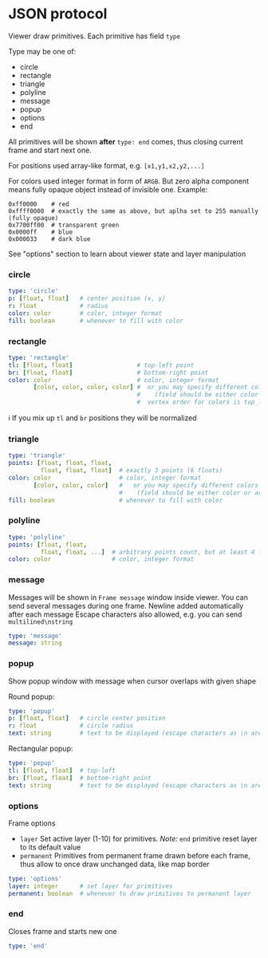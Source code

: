 # JSON protocol

Viewer draw primitives. Each primitive has field `type`

Type may be one of:
 - circle
 - rectangle
 - triangle
 - polyline
 - message
 - popup
 - options
 - end
 
All primitives will be shown **after** `type: end` comes, thus closing current frame and start next one.
 
For positions used array-like format, e.g. `[x1,y1,x2,y2,...]`

For colors used integer format in form of `ARGB`. 
But zero alpha component means fully opaque object instead of invisible one. 
Example:
```
0xff0000    # red
0xffff0000  # exactly the same as above, but aplha set to 255 manually (fully opaque)
0x7700ff00  # transparent green
0x0000ff    # blue
0x000033    # dark blue
```

See "options" section to learn about viewer state and layer manipulation

### circle
```yaml
type: 'circle'
p: [float, float]   # center position (x, y)
r: float            # radius
color: color        # color, integer format
fill: boolean       # whenever to fill with color
```

### rectangle
```yaml
type: 'rectangle'
tl: [float, float]                  # top-left point
br: [float, float]                  # bottom-right point
color: color                        # color, integer format
       [color, color, color, color] #  or you may specify different color for each vertex 
                                    #    (field should be either color or array of colors)
                                    #  vertex order for colors is top_left, bottom_left, top_right, bottom_right  
```
:information_source: If you mix up `tl` and `br` positions they will be normalized

### triangle
```yaml
type: 'triangle'
points: [float, float, float, 
         float, float, float]  # exactly 3 points (6 floats)
color: color                   # color, integer format
       [color, color, color]   #   or you may specify different colors for each vertex
                               #    (field should be either color or array of colors)
fill: boolean                  # whenever to fill with color
```

### polyline
```yaml
type: 'polyline'
points: [float, float,       
         float, float, ...]  # arbitrary points count, but at least 4 float (2 points)
color: color                 # color, integer format
```

### message
Messages will be shown in `Frame message` window inside viewer.
You can send several messages during one frame. Newline added automatically after each message
Escape characters also allowed, e.g. you can send `multilined\nstring`
```yaml
type: 'message'
message: string
```
### popup
Show popup window with message when cursor overlaps with given shape

Round popup:
```yaml
type: 'popup'
p: [float, float]   # circle center position
r: float            # circle radius
text: string        # text to be displayed (escape characters as \n are allowed)
```

Rectangular popup:
```yaml
type: 'popup'
tl: [float, float]  # top-left
br: [float, float]  # bottom-right point
text: string        # text to be displayed (escape characters as \n are allowed)
```

### options
Frame options
- `layer` Set active layer (1-10) for primitives.
_Note:_ `end` primitive reset layer to its default value
- `permanent` Primitives from permanent frame drawn before each frame, thus allow to once draw unchanged data, like map border
```yaml
type: 'options'
layer: integer      # set layer for primitives
permanent: boolean  # whenever to draw primitives to permanent layer
```
### end
Closes frame and starts new one
```yaml
type: 'end'
```
